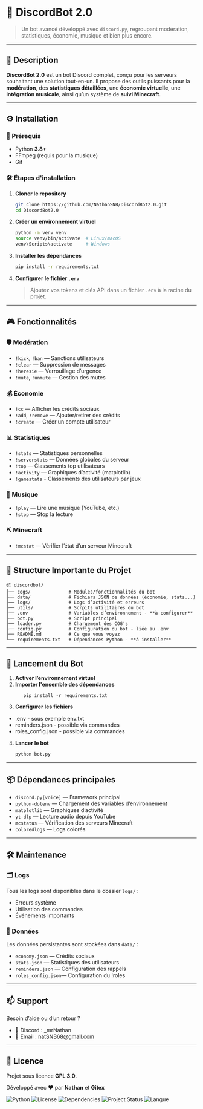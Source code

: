 # 🤖 DiscordBot 2.0

> Un bot avancé développé avec `discord.py`, regroupant modération, statistiques, économie, musique et bien plus encore.

---

## 📝 Description

**DiscordBot 2.0** est un bot Discord complet, conçu pour les serveurs souhaitant une solution tout-en-un. Il propose des outils puissants pour la **modération**, des **statistiques détaillées**, une **économie virtuelle**, une **intégration musicale**, ainsi qu’un système de **suivi Minecraft**.

---

## ⚙️ Installation

### 🧰 Prérequis

- Python **3.8+**
- FFmpeg (requis pour la musique)
- Git

### 🛠️ Étapes d'installation

1. **Cloner le repository**
   ```bash
   git clone https://github.com/NathanSNB/DiscordBot2.0.git
   cd DiscordBot2.0
   ```

2. **Créer un environnement virtuel**
   ```bash
   python -m venv venv
   source venv/bin/activate  # Linux/macOS
   venv\Scripts\activate     # Windows
   ```

3. **Installer les dépendances**
   ```bash
   pip install -r requirements.txt
   ```

4. **Configurer le fichier `.env`**
   > Ajoutez vos tokens et clés API dans un fichier `.env` à la racine du projet.

---

## 🎮 Fonctionnalités

### 🛡️ Modération
- `!kick`, `!ban` — Sanctions utilisateurs  
- `!clear` — Suppression de messages  
- `!heresie` — Verrouillage d’urgence  
- `!mute`, `!unmute` — Gestion des mutes  

### 💰 Économie
- `!cc` — Afficher les crédits sociaux  
- `!add`, `!remove` — Ajouter/retirer des crédits  
- `!create` — Créer un compte utilisateur  

### 📊 Statistiques
- `!stats` — Statistiques personnelles  
- `!serverstats` — Données globales du serveur  
- `!top` — Classements top utilisateurs  
- `!activity` — Graphiques d’activité (matplotlib)  
- `!gamestats` - Classements des utilisateurs par jeux

### 🎵 Musique
- `!play` — Lire une musique (YouTube, etc.)  
- `!stop` — Stop la lecture  

### ⛏️ Minecraft
- `!mcstat` — Vérifier l’état d’un serveur Minecraft  

---

## 📁 Structure Importante du Projet

```
📦 discordbot/
├── cogs/              # Modules/fonctionnalités du bot
├── data/              # Fichiers JSON de données (économie, stats...)
├── logs/              # Logs d’activité et erreurs
├── utils/             # Scrpits utilitaires du bot 
├── .env               # Variables d’environnement - **à configurer**
├── bot.py             # Script principal
├── loader.py          # Chargement des COG's
├── config.py          # Configuration du bot - liée au .env
├── README.md          # Ce que vous voyez
└── requirements.txt   # Dépendances Python - **à installer**
```

---

## 🚀 Lancement du Bot

1. **Activer l’environnement virtuel**
2. **Importer l'ensemble des dépendances**
   ```
      pip install -r requirements.txt
   ```
3. **Configurer les fichiers**
- .env - sous exemple env.txt
- reminders.json - possible via commandes 
- roles_config.json - possible via commandes 

4. **Lancer le bot**
   ```bash
   python bot.py


---

## 📦 Dépendances principales

- `discord.py[voice]` — Framework principal
- `python-dotenv` — Chargement des variables d’environnement
- `matplotlib` — Graphiques d’activité
- `yt-dlp` — Lecture audio depuis YouTube
- `mcstatus` — Vérification des serveurs Minecraft
- `coloredlogs` — Logs colorés

---

## 🛠️ Maintenance

### 🗂️ Logs

Tous les logs sont disponibles dans le dossier `logs/` :

- Erreurs système
- Utilisation des commandes
- Événements importants

### 💾 Données

Les données persistantes sont stockées dans `data/` :

- `economy.json` — Crédits sociaux
- `stats.json` — Statistiques des utilisateurs
- `reminders.json` — Configuration des rappels
- `roles_config.json`— Configuration du !roles 

---

## 📫 Support

Besoin d’aide ou d’un retour ?

- 🧵 Discord : _mrNathan
- 📧 Email : natSNB68@gmail.com

---

## 📄 Licence

Projet sous licence **GPL 3.0**.

Développé avec ❤️ par **Nathan** et **Gitex**

![Python](https://img.shields.io/badge/python-3.8-blue)
![License](https://img.shields.io/badge/license-GPLv3-blue)
![Dependencies](https://img.shields.io/badge/dependencies-up%20to%20date-brightgreen)
![Project Status](https://img.shields.io/badge/status-en%20développement-yellow)
![Langue](https://img.shields.io/badge/langue-français-blue)

